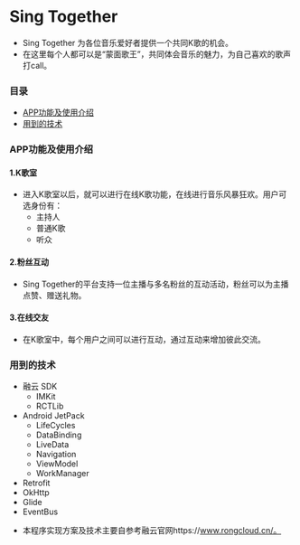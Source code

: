 # Sing Together

- Sing Together 为各位音乐爱好者提供一个共同K歌的机会。
- 在这里每个人都可以是“蒙面歌王”，共同体会音乐的魅力，为自己喜欢的歌声打call。

### 目录

- [APP功能及使用介绍](#APP功能及使用介绍)
- [用到的技术](#用到的技术)

### APP功能及使用介绍

#### 1.K歌室

- 进入K歌室以后，就可以进行在线K歌功能，在线进行音乐风暴狂欢。用户可选身份有：
  - 主持人
  - 普通K歌
  - 听众

#### 2.粉丝互动

- Sing Together的平台支持一位主播与多名粉丝的互动活动，粉丝可以为主播点赞、赠送礼物。

#### 3.在线交友
- 在K歌室中，每个用户之间可以进行互动，通过互动来增加彼此交流。


### 用到的技术

- 融云 SDK
  - IMKit
  - RCTLib
- Android JetPack
  - LifeCycles
  - DataBinding
  - LiveData
  - Navigation
  - ViewModel
  - WorkManager
- Retrofit
- OkHttp
- Glide
- EventBus

* 本程序实现方案及技术主要自参考融云官网https://www.rongcloud.cn/。